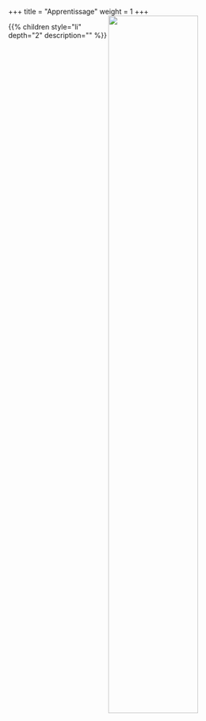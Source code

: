+++
title = "Apprentissage"
weight = 1
+++
<img src=/Bronzette.png width=60% style="float: right;" />

{{% children style="li" depth="2" description="" %}}
